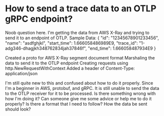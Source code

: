 
# How to send a trace data to an OTLP gRPC endpoint?

Noob question here. I'm getting the data from AWS X-Ray and trying to send it to an endpoint of OTLP.
Sample Data:
{
    "id": "12345678901233456",
    "name": "asdfghjkl",
    "start_time": 1.666058486989E9,
    "trace_id": "1-adg346-dhagjkh348762834jah37846f",
    "end_time": 1.666058487934E9
}


Created a proto for AWS X-Ray segment document format
Marshaling the data to send it to the OTLP endpoint
Creating requests using http.NewRequestWithContext
Added a header of Content-Type: application/json

I'm still quite new to this and confused about how to do it properly. Since I'm a beginner in AWS, protobuf, and gRPC. It is still unable to send the data to the OTLP receiver for it to be processed.
Is there something wrong with how I'm doing it? Can someone give me some advice or help me to do it properly? Is there a format that I need to follow? How the data be sent should look?

        